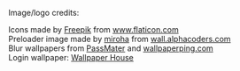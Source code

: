 Image/logo credits:

<div>Icons made by <a href="https://www.flaticon.com/authors/freepik" title="Freepik">Freepik</a> from <a href="https://www.flaticon.com/" title="Flaticon">www.flaticon.com</a></div>
<div>Preloader image made by <a href="https://alphacoders.com/users/profile/54803">miroha</a> from <a href="https://wall.alphacoders.com">wall.alphacoders.com</a></div>
<div>Blur wallpapers from <a href="https://www.deviantart.com/passmater">PassMater</a> and <a href="http://wallpaperping.com/">wallpaperping.com</a></div>
<div>Login wallpaper: <a href="http://wallpaper-house.com/wallpaper-id-202176.php">Wallpaper House</a> </div>
